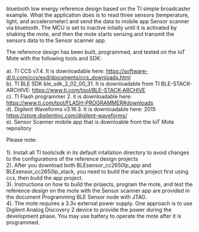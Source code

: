 bluetooth low energy reference design based on the TI simple broadcaster example. What the application does is to read three sensors (temperature,  light, and accelerometer) and send the data to mobile app Sensor scanner via bluetooth. The MCU is set to inactive initally until it is activated by shaking the mote, and then the mote starts sensing and transmit the sensors data to the Sensor scanner app.

The reference design has been built, programmed, and tested on the IoT Mote with the following tools and SDK:  <br />   
a). TI CCS v7.4. It is downloadable here: https://software-dl.ti.com/ccs/esd/documents/ccs_downloads.html <br />b). TI BLE SDK ble_sdk_2_02_00_31. It is downloadable from TI BLE-STACK-ARCHIVE: https://www.ti.com/tool/BLE-STACK-ARCHIVE <br />c). TI Flash programmer 2. it is downloadable here: https://www.ti.com/tool/FLASH-PROGRAMMER#downloads <br />d). Digilent Waveforms v3.16.3. It is downloadable here: 2015 https://store.digilentinc.com/digilent-waveforms/ <br />e). Sensor Scanner mobile app that is downloable from the IoT Mote repository <br />  


Please note: <br />  
1). Install all TI tools/sdk in its default intallation directory to avoid changes to the configurations of the reference design projects <br />2). After you download both BLEsensor_cc2650lp_app and BLEsensor_cc2650lp_stack, you need to build the stack project first using ccs, then build the app project.<br />3). Instructions on how to build the projects, program the mote, and test the reference design on the mote with the Sensor scanner app are provided in the document Programming BLE Sensor node with JTAG. <br />4). The mote requires a 3.3v external power supply. One approach is to use Digilent Analog Discovery 2 device to provide the power during the development phase. You may use battery to operate the mote after it is programmed.  <br />
